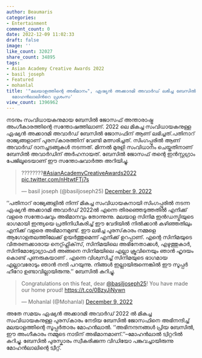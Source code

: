```yaml
---
author: Beaumaris
categories:
- Entertainment
comment_count: 0
date: 2022-12-09 11:02:33
draft: false
image: ''
like_count: 32027
share_count: 34895
tags:
- Asian Academy Creative Awards 2022
- basil joseph
- Featured
- mohanlal
title: '"മലയാളത്തിന്റെ അഭിമാനം", ഏഷ്യന്‍ അക്കാദമി അവാര്‍ഡ് ലഭിച്ച ബേസില്‍ ജോസഫിന്
  മോഹൻലാലിൻറെ പ്രശംസ'
view_count: 1396962
---
```


നടനും സംവിധായകനുമായ ബേസിൽ ജോസഫ് അന്താരാഷ്ട്ര അംഗീകാരത്തിന്റെ സന്തോഷത്തിലാണ്. 2022 ലെ മികച്ച സംവിധായകനുള്ള ഏഷ്യന്‍ അക്കാദമി അവാര്‍ഡ് ബേസില്‍ ജോസഫിന് ആണ് ലഭിച്ചത്.പതിനാറ് രാജ്യങ്ങളാണ് പുരസ്‌കാരത്തിന് വേണ്ടി മത്സരിച്ചത്. സിംഗപ്പൂരില്‍ ആണ് അവാർഡ് ദാനച്ചടങ്ങുകൾ നടന്നത്. മിന്നൽ മുരളി സംവിധാനം ചെയ്തതിനാണ് ബേസിൽ അവാർഡിന് അർഹനായത്. ബേസില്‍ ജോസഫ് തന്റെ ഇന്‍സ്റ്റഗ്രാം പേജിലൂടെയാണ് ഈ സന്തോഷവാര്‍ത്ത അറിയിച്ചു. 

> ????????[#AsianAcademyCreativeAwards2022](https://twitter.com/hashtag/AsianAcademyCreativeAwards2022?src=hash&ref_src=twsrc%5Etfw) [pic.twitter.com/nHtwtFTj7s](https://t.co/nHtwtFTj7s)
> 
> — basil joseph (@basiljoseph25) [December 9, 2022](https://twitter.com/basiljoseph25/status/1601111063948206080?ref_src=twsrc%5Etfw)

‘‘പതിനാറ് രാജ്യങ്ങളില്‍ നിന്ന് മികച്ച സംവിധായകനായി സിംഗപ്പൂരില്‍ നടന്ന ഏഷ്യന്‍ അക്കാദമി അവാര്‍ഡ് 2022ല്‍ എന്നെ തിരഞ്ഞെടുത്തതില്‍ എനിക്ക് വളരെ സന്തോഷവും അഭിമാനവും തോന്നുന്നു. മലയാള സിനിമ ഇന്‍ഡസ്ട്രിയുടെ ഭാഗമായി ഇന്ത്യയെ പ്രതിനിധീകരിച്ച് ഈ വേദിയില്‍ നില്‍ക്കാന്‍ കഴിഞ്ഞതിലും എനിക്ക് വളരെ അഭിമാനമുണ്ട്. ഈ ലഭിച്ച പുരസ്‌കാരം നമ്മളെ ആഗോളതലത്തിലേക്ക് ഉയര്‍ത്തുമെന്ന് എനിക്ക് ഉറപ്പാണ്. എന്റെ സിനിമയുടെ വിതരണക്കാരായ നെറ്റ്ഫ്ലിക്‌സ്, സിനിമയിലെ അഭിനേതാക്കള്‍, എഴുത്തുകാര്‍, സിനിമോട്ടോഗ്രാഫര്‍ അങ്ങനെ സിനിമയിലെ എല്ലാ ക്രൂവിനെയും ഞാന്‍ ഹൃദയം കൊണ്ട് പുണരുകയാണ് . എന്നെ വിശ്വസിച്ച് സിനിമയുടെ ഭാഗമായ എല്ലാവരോടും ഞാന്‍ നന്ദി പറയുന്നു. നിങ്ങള്‍ ഇല്ലായിരുന്നെങ്കില്‍ ഈ സൂപ്പര്‍ ഹീറോ ഉണ്ടാവില്ലായിരുന്നു.’’ ബേസില്‍ കുറിച്ചു. 

> Congratulations on this feat, dear [@basiljoseph25](https://twitter.com/basiljoseph25?ref_src=twsrc%5Etfw)! You have made our home proud! <https://t.co/0BzyJjNywn>
> 
> — Mohanlal (@Mohanlal) [December 9, 2022](https://twitter.com/Mohanlal/status/1601158317321392130?ref_src=twsrc%5Etfw)

അതേ സമയം ഏഷ്യന്‍ അക്കാദമി അവാര്‍ഡ് 2022 ല്‍ മികച്ച സംവിധായകനുള്ള പുരസ്‌കാരം നേടിയ ബേസിൽ ജോസഫിനെ അഭിനന്ദിച്ച് മലയാളത്തിന്റെ സൂപ്പർതാരം മോഹൻലാൽ. ‘‘അഭിനന്ദനങ്ങൾ പ്രിയ ബേസിൽ, ഈ അംഗീകാരം നമ്മുടെ നാടിന് അഭിമാനമാണ്.’’–മോഹൻലാൽ ട്വിറ്ററിൽ കുറിച്ചു. ബേസിൽ പുരസ്കാരം സ്വീകരിക്കുന്ന വിഡിയോ പങ്കുവച്ചായിരുന്നു മോഹൻലാലിന്റെ ട്വീറ്റ്.